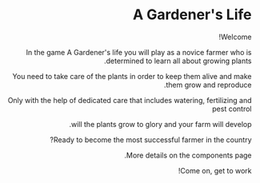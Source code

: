 <div dir='rtl' lang='he'>

# A Gardener's Life

Welcome!

In the game A Gardener's life you will play as a novice farmer who is determined to learn all about growing plants.

You need to take care of the plants in order to keep them alive and make them grow and reproduce.

Only with the help of dedicated care that includes watering, fertilizing and pest control
  
 will the plants grow to glory and your farm will develop.

Ready to become the most successful farmer in the country?

More details on the components page.

Come on, get to work!
